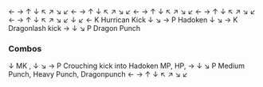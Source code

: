 ← → ↑ ↓ ↖ ↗ ↘ ↙
← → ↑ ↓ ↖ ↗ ↘ ↙
← → ↑ ↓ ↖ ↗ ↘ ↙
← → ↑ ↓ ↖ ↗ ↘ ↙
← → ↑ ↓ ↖ ↗ ↘ ↙
↓ ↙ ← K Hurrican Kick
↓ ↘ → P Hadoken
↓ ↘ → K Dragonlash kick
→ ↓ ↘ P Dragon Punch

### Combos
↓ MK , ↓ ↘ → P Crouching kick into Hadoken
MP, HP, → ↓ ↘ P Medium Punch, Heavy Punch, Dragonpunch 
← → ↑ ↓ ↖ ↗ ↘ ↙
